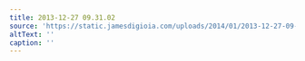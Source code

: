 ```yaml
---
title: 2013-12-27 09.31.02
source: 'https://static.jamesdigioia.com/uploads/2014/01/2013-12-27-09-31-02-scaled.jpg'
altText: ''
caption: ''
---
```


